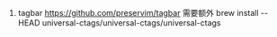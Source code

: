 1. tagbar 
https://github.com/preservim/tagbar
需要额外
brew install --HEAD universal-ctags/universal-ctags/universal-ctags